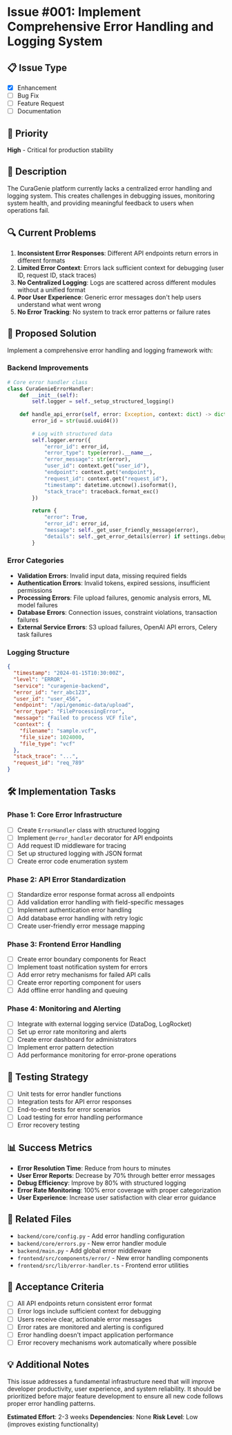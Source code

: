 # Issue #001: Implement Comprehensive Error Handling and Logging System

## 📋 **Issue Type**
- [x] Enhancement
- [ ] Bug Fix  
- [ ] Feature Request
- [ ] Documentation

## 🎯 **Priority**
**High** - Critical for production stability

## 📝 **Description**
The CuraGenie platform currently lacks a centralized error handling and logging system. This creates challenges in debugging issues, monitoring system health, and providing meaningful feedback to users when operations fail.

## 🔍 **Current Problems**
1. **Inconsistent Error Responses**: Different API endpoints return errors in different formats
2. **Limited Error Context**: Errors lack sufficient context for debugging (user ID, request ID, stack traces)  
3. **No Centralized Logging**: Logs are scattered across different modules without a unified format
4. **Poor User Experience**: Generic error messages don't help users understand what went wrong
5. **No Error Tracking**: No system to track error patterns or failure rates

## 🎯 **Proposed Solution**
Implement a comprehensive error handling and logging framework with:

### Backend Improvements
```python
# Core error handler class
class CuraGenieErrorHandler:
    def __init__(self):
        self.logger = self._setup_structured_logging()
    
    def handle_api_error(self, error: Exception, context: dict) -> dict:
        error_id = str(uuid.uuid4())
        
        # Log with structured data
        self.logger.error({
            "error_id": error_id,
            "error_type": type(error).__name__,
            "error_message": str(error),
            "user_id": context.get("user_id"),
            "endpoint": context.get("endpoint"),
            "request_id": context.get("request_id"),
            "timestamp": datetime.utcnow().isoformat(),
            "stack_trace": traceback.format_exc()
        })
        
        return {
            "error": True,
            "error_id": error_id,
            "message": self._get_user_friendly_message(error),
            "details": self._get_error_details(error) if settings.debug else None
        }
```

### Error Categories
- **Validation Errors**: Invalid input data, missing required fields
- **Authentication Errors**: Invalid tokens, expired sessions, insufficient permissions  
- **Processing Errors**: File upload failures, genomic analysis errors, ML model failures
- **Database Errors**: Connection issues, constraint violations, transaction failures
- **External Service Errors**: S3 upload failures, OpenAI API errors, Celery task failures

### Logging Structure
```json
{
  "timestamp": "2024-01-15T10:30:00Z",
  "level": "ERROR",
  "service": "curagenie-backend", 
  "error_id": "err_abc123",
  "user_id": "user_456",
  "endpoint": "/api/genomic-data/upload",
  "error_type": "FileProcessingError",
  "message": "Failed to process VCF file",
  "context": {
    "filename": "sample.vcf", 
    "file_size": 1024000,
    "file_type": "vcf"
  },
  "stack_trace": "...",
  "request_id": "req_789"
}
```

## 🛠️ **Implementation Tasks**

### Phase 1: Core Error Infrastructure
- [ ] Create `ErrorHandler` class with structured logging
- [ ] Implement `@error_handler` decorator for API endpoints
- [ ] Add request ID middleware for tracing
- [ ] Set up structured logging with JSON format
- [ ] Create error code enumeration system

### Phase 2: API Error Standardization  
- [ ] Standardize error response format across all endpoints
- [ ] Add validation error handling with field-specific messages
- [ ] Implement authentication error handling
- [ ] Add database error handling with retry logic
- [ ] Create user-friendly error message mapping

### Phase 3: Frontend Error Handling
- [ ] Create error boundary components for React
- [ ] Implement toast notification system for errors
- [ ] Add error retry mechanisms for failed API calls
- [ ] Create error reporting component for users
- [ ] Add offline error handling and queuing

### Phase 4: Monitoring and Alerting
- [ ] Integrate with external logging service (DataDog, LogRocket)
- [ ] Set up error rate monitoring and alerts
- [ ] Create error dashboard for administrators
- [ ] Implement error pattern detection
- [ ] Add performance monitoring for error-prone operations

## 🧪 **Testing Strategy**
- [ ] Unit tests for error handler functions
- [ ] Integration tests for API error responses
- [ ] End-to-end tests for error scenarios
- [ ] Load testing for error handling performance
- [ ] Error recovery testing

## 📊 **Success Metrics**
- **Error Resolution Time**: Reduce from hours to minutes
- **User Error Reports**: Decrease by 70% through better error messages
- **Debug Efficiency**: Improve by 80% with structured logging
- **Error Rate Monitoring**: 100% error coverage with proper categorization
- **User Experience**: Increase user satisfaction with clear error guidance

## 🔗 **Related Files**
- `backend/core/config.py` - Add error handling configuration
- `backend/core/errors.py` - New error handler module
- `backend/main.py` - Add global error middleware
- `frontend/src/components/error/` - New error handling components
- `frontend/src/lib/error-handler.ts` - Frontend error utilities

## 🎯 **Acceptance Criteria**
- [ ] All API endpoints return consistent error format
- [ ] Error logs include sufficient context for debugging
- [ ] Users receive clear, actionable error messages
- [ ] Error rates are monitored and alerting is configured
- [ ] Error handling doesn't impact application performance
- [ ] Error recovery mechanisms work automatically where possible

## 💡 **Additional Notes**
This issue addresses a fundamental infrastructure need that will improve developer productivity, user experience, and system reliability. It should be prioritized before major feature development to ensure all new code follows proper error handling patterns.

**Estimated Effort**: 2-3 weeks
**Dependencies**: None
**Risk Level**: Low (improves existing functionality)
